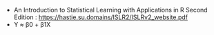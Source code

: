 - An Introduction to Statistical Learning with Applications in R Second Edition : https://hastie.su.domains/ISLR2/ISLRv2_website.pdf
- Y ≈ β0 + β1X